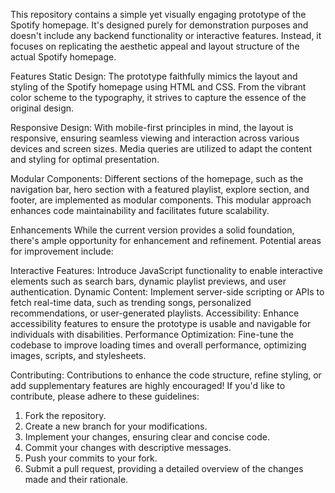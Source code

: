 This repository contains a simple yet visually engaging prototype of the Spotify homepage. It's designed purely for demonstration purposes and doesn't include any backend functionality or interactive features. Instead, it focuses on replicating the aesthetic appeal and layout structure of the actual Spotify homepage.

Features
Static Design: The prototype faithfully mimics the layout and styling of the Spotify homepage using HTML and CSS. From the vibrant color scheme to the typography, it strives to capture the essence of the original design.

Responsive Design: With mobile-first principles in mind, the layout is responsive, ensuring seamless viewing and interaction across various devices and screen sizes. Media queries are utilized to adapt the content and styling for optimal presentation.

Modular Components: Different sections of the homepage, such as the navigation bar, hero section with a featured playlist, explore section, and footer, are implemented as modular components. This modular approach enhances code maintainability and facilitates future scalability.

Enhancements
While the current version provides a solid foundation, there's ample opportunity for enhancement and refinement. Potential areas for improvement include:

Interactive Features: Introduce JavaScript functionality to enable interactive elements such as search bars, dynamic playlist previews, and user authentication.
Dynamic Content: Implement server-side scripting or APIs to fetch real-time data, such as trending songs, personalized recommendations, or user-generated playlists.
Accessibility: Enhance accessibility features to ensure the prototype is usable and navigable for individuals with disabilities.
Performance Optimization: Fine-tune the codebase to improve loading times and overall performance, optimizing images, scripts, and stylesheets.

Contributing:
Contributions to enhance the code structure, refine styling, or add supplementary features are highly encouraged! If you'd like to contribute, please adhere to these guidelines:

1. Fork the repository.
2. Create a new branch for your modifications.
3. Implement your changes, ensuring clear and concise code.
4. Commit your changes with descriptive messages.
5. Push your commits to your fork.
6. Submit a pull request, providing a detailed overview of the changes made and their rationale.
